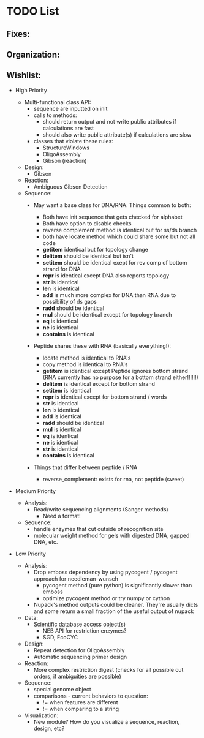 # TODO List

## Fixes:
## Organization:
## Wishlist:
* High Priority
    * Multi-functional class API:
        * sequence are inputted on init
        * calls to methods:
            * should return output and not write public attributes if calculations are fast
            * should also write public attribute(s) if calculations are slow
        * classes that violate these rules:
          * StructureWindows
          * OligoAssembly
          * Gibson (reaction)
    * Design:
        * Gibson
    * Reaction:
        * Ambiguous Gibson Detection
    * Sequence:
        * May want a base class for DNA/RNA. Things common to both:
            * Both have init sequence that gets checked for alphabet
            * Both have option to disable checks
            * reverse complement method is identical but for ss/ds branch
            * both have locate method which could share some but not all code
            * __getitem__ identical but for topology change
            * __delitem__ should be identical but isn't
            * __setitem__ should be identical exept for rev comp of bottom strand for DNA
            * __repr__ is identical except DNA also reports topology
            * __str__ is identical
            * __len__ is identical
            * __add__ is much more complex for DNA than RNA due to possibility of ds gaps
            * __radd__ should be identical
            * __mul__ should be identical except for topology branch
            * __eq__ is identical
            * __ne__ is identical
            * __contains__ is identical
        * Peptide shares these with RNA (basically everything!): 
            * locate method is identical to RNA's
            * copy method is identical to RNA's
            * __getitem__ is identical except Peptide ignores bottom strand
              (RNA currently has no purpose for a bottom strand either!!!!!!)
            * __delitem__ is identical except for bottom strand
            * __setitem__ is identical
            * __repr__ is identical except for bottom strand / words
            * __str__ is identical
            * __len__ is identical
            * __add__ is identical
            * __radd__ should be identical
            * __mul__ is identical
            * __eq__ is identical
            * __ne__ is identical
            * __str__ is identical
            * __contains__ is identical

        * Things that differ between peptide / RNA
            * reverse_complement: exists for rna, not peptide (sweet)

* Medium Priority
    * Analysis:
        * Read/write sequencing alignments (Sanger methods)
            * Need a format!
    * Sequence:
        * handle enzymes that cut outside of recognition site
        * molecular weight method for gels with digested DNA, gapped DNA, etc.
* Low Priority
    * Analysis:
        * Drop emboss dependency by using pycogent / pycogent approach for needleman-wunsch
            * pycogent method (pure python) is significantly slower than emboss
            * optimize pycogent method or try numpy or cython
        * Nupack's method outputs could be cleaner. They're usually dicts and
          some return a small fraction of the useful output of nupack
    * Data:
        * Scientific database access object(s)
            * NEB API for restriction enzymes?
            * SGD, EcoCYC
    * Design:
        * Repeat detection for OligoAssembly
        * Automatic sequencing primer design
    * Reaction:
        * More complex restriction digest (checks for all possible cut orders,
        if ambiguities are possible)
    * Sequence:
        * special genome object
        * comparisons - current behaviors to question:
            * != when features are different
            * != when comparing to a string
    * Visualization:
        * New module? How do you visualize a sequence, reaction, design, etc?
